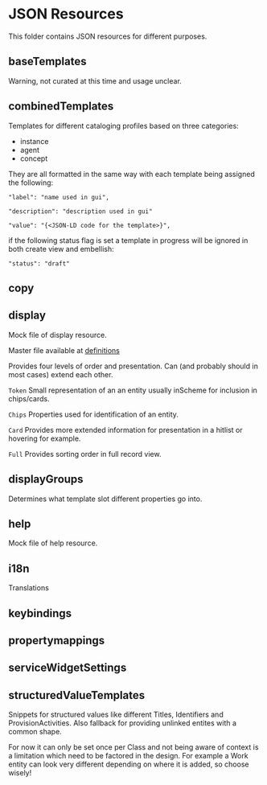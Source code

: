 # JSON Resources

This folder contains JSON resources for different purposes.

## baseTemplates

Warning, not curated at this time and usage unclear.

## combinedTemplates

Templates for different cataloging profiles based on three categories:

- instance
- agent
- concept

They are all formatted in the same way with each template being assigned the following:

`"label": "name used in gui",`

`"description": "description used in gui"`

`"value": "{<JSON-LD code for the template>}",`

if the following status flag is set a template in progress will be ignored in both create view and embellish:

`"status": "draft"` 

## copy

## display

Mock file of display resource.

Master file available at [definitions](https://github.com/libris/definitions/blob/master/source/vocab/display.jsonld)

Provides four levels of order and presentation. Can (and probably should in most cases) extend each other.

`Token`  Small representation of an an entity usually inScheme for inclusion in chips/cards.

`Chips`  Properties used for identification of an entity.

`Card` Provides more extended information for presentation in a hitlist or hovering for example.

`Full` Provides sorting order in full record view.


## displayGroups

Determines what template slot different properties go into.

## help

Mock file of help resource.

## i18n

Translations

## keybindings

## propertymappings

## serviceWidgetSettings

## structuredValueTemplates

Snippets for structured values like different Titles, Identifiers and ProvisionActivities. Also fallback for providing unlinked entites with a common shape. 

For now it can only be set once per Class and not being aware of context is a limitation which need to be factored in the design. For example a Work entity can look very different depending on where it is added, so choose wisely!
